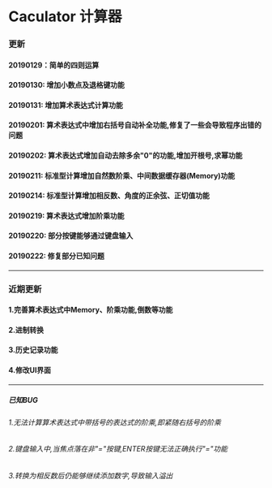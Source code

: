 # Caculator 计算器
###	更新	
####	20190129：简单的四则运算
####    20190130: 增加小数点及退格键功能
####    20190131: 增加算术表达式计算功能
####    20190201: 算术表达式中增加右括号自动补全功能,修复了一些会导致程序出错的问题
####    20190202: 算术表达式增加自动去除多余"0"的功能,增加开根号,求幂功能
####    20190211: 标准型计算增加自然数阶乘、中间数据缓存器(Memory)功能
####    20190214: 标准型计算增加相反数、角度的正余弦、正切值功能
####    20190219: 算术表达式增加阶乘功能
####    20190220: 部分按键能够通过键盘输入
####    20190222: 修复部分已知问题
***
###	近期更新
####	1.完善算术表达式中Memory、阶乘功能,倒数等功能
####	2.进制转换
####	3.历史记录功能
####	4.修改UI界面
***
#####	已知BUG
######	1.无法计算算术表达式中带括号的表达式的阶乘,即紧随右括号的阶乘
######	2.键盘输入中,当焦点落在非"="按键,ENTER按键无法正确执行"="功能
######	3.转换为相反数后仍能够继续添加数字,导致输入溢出